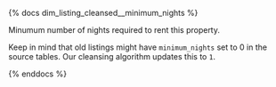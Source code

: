 {% docs dim_listing_cleansed__minimum_nights %}

Minumum number of nights required to rent this property.

Keep in mind that old listings might have `minimum_nights` set to 0 in the source tables. Our cleansing algorithm updates this to `1`.

{% enddocs %}